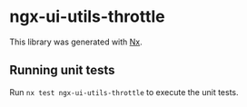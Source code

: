 # ngx-ui-utils-throttle

This library was generated with [Nx](https://nx.dev).

## Running unit tests

Run `nx test ngx-ui-utils-throttle` to execute the unit tests.
